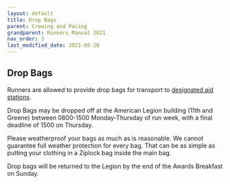 ```yaml
---
layout: default
title: Drop Bags
parent: Crewing and Pacing
grandparent: Runners Manual 2021
nav_order: 3
last_modified_date: 2021-05-20
---
```


## Drop Bags

Runners are allowed to provide drop bags for transport to [designated aid stations](/docs/runners_manual_2021/aid_station_table.md).

Drop Bags may be dropped off at the American Legion building (11th and Greene) between 0800-1500 Monday-Thursday of run week, with a final deadline of 1500 on Thursday.
 
Please weatherproof your bags as much as is reasonable. We cannot guarantee full weather protection for every bag. That can be as simple as putting your clothing in a Ziplock bag inside the main bag.
 
Drop bags will be returned to the Legion by the end of the Awards Breakfast on Sunday.
